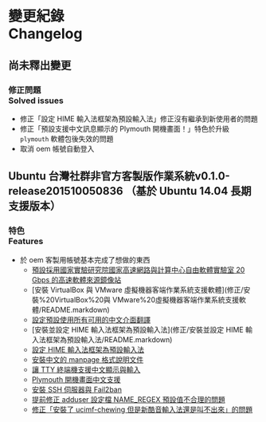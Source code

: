 # 變更紀錄<br />Changelog
## 尚未釋出變更
### 修正問題<br />Solved issues
* 修正「設定 HIME 輸入法框架為預設輸入法」修正沒有繼承到新使用者的問題
* 修正「預設支援中文訊息顯示的 Plymouth 開機畫面！」特色於升級 `plymouth` 軟體包後失效的問題
* 取消 oem 帳號自動登入

## Ubuntu 台灣社群非官方客製版作業系統v0.1.0-release201510050836 （基於 Ubuntu 14.04 長期支援版本）
### 特色<br />Features
* 於 oem 客製用帳號基本完成了想做的東西
    * [預設採用國家實驗研究院國家高速網路與計算中心自由軟體實驗室 20 Gbps 的高速軟體來源鏡像站](修正/預設採用國家實驗研究院國家高速網路與計算中心自由軟體實驗室%2020%20Gbps%20的高速軟體來源鏡像站/README.markdown)
    * [安裝 VirtualBox 與 VMware 虛擬機器客端作業系統支援軟體](修正/安裝%20VirtualBox%20與 VMware%20虛擬機器客端作業系統支援軟體/README.markdown)
    * [設定預設使用所有可用的中文介面翻譯](修正/設定預設使用所有可用的中文介面翻譯/README.markdown)
    * [安裝並設定 HIME 輸入法框架為預設輸入法](修正/安裝並設定 HIME 輸入法框架為預設輸入法/README.markdown)
    * [設定 HIME 輸入法框架為預設輸入法](修正/設定%20HIME%20輸入法框架為預設輸入法/README.markdown)
    * [安裝中文的 manpage 格式說明文件](修正/安裝中文的%20manpage%20格式說明文件/README.markdown)
    * [讓 TTY 終端機支援中文顯示與輸入](修正/讓%20TTY%20終端機支援中文顯示與輸入/README.markdown)
    * [Plymouth 開機畫面中文支援](修正/Plymouth%20開機畫面中文支援/README.markdown)
    * [安裝 SSH 伺服器與 Fail2ban](修正/安裝%20SSH%20伺服器與%20Fail2ban/README.markdown)
    * [提前修正 adduser 設定檔 NAME_REGEX 預設值不合理的問題](https://github.com/Vdragon/Vubuntu/tree/master/Patches/%E5%9F%BA%E6%9C%AC%E7%B3%BB%E7%B5%B1%E8%A8%AD%E5%AE%9A(Basic%20system%20configurations)/%E4%BD%BF%E7%94%A8%E8%80%85%E7%AE%A1%E7%90%86(User%20management)/adduser/%E6%8F%90%E5%89%8D%E4%BF%AE%E6%AD%A3%20adduser%20%E8%A8%AD%E5%AE%9A%E6%AA%94%20NAME_REGEX%20%E9%A0%90%E8%A8%AD%E5%80%BC%E4%B8%8D%E5%90%88%E7%90%86%E7%9A%84%E5%95%8F%E9%A1%8C)
    * [修正「安裝了 ucimf-chewing 但是新酷音輸入法還是叫不出來」的問題](https://github.com/Vdragon/Vubuntu/tree/master/Patches/%E8%AA%9E%E8%A8%80%E8%A8%AD%E5%AE%9A(Locale%20settings)/TTY%20%E7%B5%82%E7%AB%AF%E6%A9%9F%E4%B8%AD%E6%96%87%E6%94%AF%E6%8F%B4/%E4%BF%AE%E6%AD%A3%E3%80%8C%E5%AE%89%E8%A3%9D%E4%BA%86%20ucimf-chewing%20%E4%BD%86%E6%98%AF%E6%96%B0%E9%85%B7%E9%9F%B3%E8%BC%B8%E5%85%A5%E6%B3%95%E9%82%84%E6%98%AF%E5%8F%AB%E4%B8%8D%E5%87%BA%E4%BE%86%E3%80%8D%E7%9A%84%E5%95%8F%E9%A1%8C)
